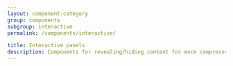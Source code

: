 ```yaml
---
layout: component-category
group: components
subgroup: interactive
permalink: /components/interactive/

title: Interactive panels
description: Components for revealing/hiding content for more compressed and focused layouts
---
```

